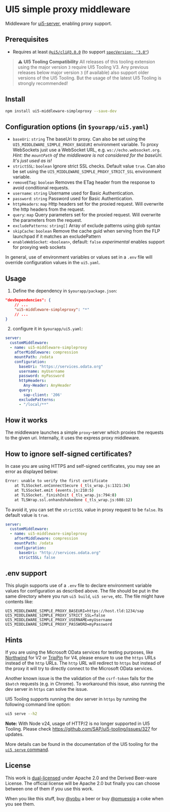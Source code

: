 # UI5 simple proxy middleware

Middleware for [ui5-server](https://github.com/SAP/ui5-server), enabling proxy support.

## Prerequisites

- Requires at least [`@ui5/cli@3.0.0`](https://sap.github.io/ui5-tooling/v3/pages/CLI/) (to support [`specVersion: "3.0"`](https://sap.github.io/ui5-tooling/pages/Configuration/#specification-version-30))

> :warning: **UI5 Tooling Compatibility**
> All releases of this tooling extension using the major version `3` require UI5 Tooling V3. Any previous releases below major version `3` (if available) also support older versions of the UI5 Tooling. But the usage of the latest UI5 Tooling is strongly recommended!

## Install

```bash
npm install ui5-middleware-simpleproxy --save-dev
```

## Configuration options (in `$yourapp/ui5.yaml`)

- `baseUri`: `string`
  The baseUri to proxy. Can also be set using the `UI5_MIDDLEWARE_SIMPLE_PROXY_BASEURI` environment variable. To proxy WebSockets just use a WebSocket URL, e.g. `ws://echo.websocket.org`. *Hint: the `mountPath` of the middleware is not considered for the baseUri. It's just used as is!*
- `strictSSL`: `boolean`
  Ignore strict SSL checks. Default value `true`. Can also be set using the `UI5_MIDDLEWARE_SIMPLE_PROXY_STRICT_SSL` environment variable.
- `removeETag`:  `boolean`
  Removes the ETag header from the response to avoid conditional requests.
- `username`:  `string`
  Username used for Basic Authentication.
- `password`:  `string`
  Password used for Basic Authentication.
- `httpHeaders`: `map`
  Http headers set for the proxied request. Will overwrite the http headers from the request. 
- `query`: `map`
  Query parameters set for the proxied request. Will overwrite the parameters from the request. 
- `excludePatterns`: `string[]`
  Array of exclude patterns using glob syntax
- `skipCache`: `boolean`
  Remove the cache guid when serving from the FLP launchpad if it matches an excludePattern
- `enableWebSocket`: `<boolean>`, default: `false` *experimental*
enables support for proxying web sockets

In general, use of environment variables or values set in a `.env` file will override configuration values in the `ui5.yaml`.

## Usage

1. Define the dependency in `$yourapp/package.json`:

```json
"devDependencies": {
    // ...
    "ui5-middleware-simpleproxy": "*"
    // ...
}
```

2. configure it in `$yourapp/ui5.yaml`:

```yaml
server:
  customMiddleware:
  - name: ui5-middleware-simpleproxy
    afterMiddleware: compression
    mountPath: /odata
    configuration:
      baseUri: "https://services.odata.org"
      username: myUsername
      password: myPassword
      httpHeaders:
        Any-Header: AnyHeader
      query:
        sap-client: '206'
      excludePatterns:
      - "/local/**"
```

## How it works

The middleware launches a simple `proxy`-server which proxies the requests to the given uri. Internally, it uses the express proxy middleware.

## How to ignore self-signed certificates?

In case you are using HTTPS and self-signed certificates, you may see an error as displayed below:

```bash
Error: unable to verify the first certificate
    at TLSSocket.onConnectSecure (_tls_wrap.js:1321:34)
    at TLSSocket.emit (events.js:210:5)
    at TLSSocket._finishInit (_tls_wrap.js:794:8)
    at TLSWrap.ssl.onhandshakedone (_tls_wrap.js:608:12)
```

To avoid it, you can set the `strictSSL` value in proxy request to be `false`. Its default value is `true`.

```yaml
server:
  customMiddleware:
  - name: ui5-middleware-simpleproxy
    afterMiddleware: compression
    mountPath: /odata
    configuration:
      baseUri: "http://services.odata.org"
      strictSSL: false
```

## .env support

This plugin supports use of a `.env` file to declare environment variable values for configuration as described above. The file should be put in the same directory where you run `ui5 build`, `ui5 serve`, etc. The file might have contents like:

```shell
UI5_MIDDLEWARE_SIMPLE_PROXY_BASEURI=https://host.tld:1234/sap
UI5_MIDDLEWARE_SIMPLE_PROXY_STRICT_SSL=false
UI5_MIDDLEWARE_SIMPLE_PROXY_USERNAME=myUsername
UI5_MIDDLEWARE_SIMPLE_PROXY_PASSWORD=myPassword
```

## Hints

If you are using the Microsoft OData services for testing purposes, like [Northwind](https://services.odata.org/v2/northwind/northwind.svc/) for V2 or [TripPin](https://www.odata.org/blog/trippin-new-odata-v4-sample-service/) for V4, please ensure to use the `https` URLs instead of the `http` URLs. The `http` URL will redirect to `https` but instead of the proxy it will try to directly connect to the Microsoft OData services.

Another known issue is the the validation of the `csrf-token` fails for the `$batch` requests (e.g. in Chrome). To workaround this issue, also running the dev server in `https` can solve the issue.

UI5 Tooling supports running the dev server in `https` by running the following command line option:

```sh
ui5 serve --h2
```

**Note:** With Node v24, usage of HTTP/2 is no longer supported in UI5 Tooling. Please check https://github.com/SAP/ui5-tooling/issues/327 for updates.

More details can be found in the documentation of the UI5 tooling for the [`ui5 serve` command](https://sap.github.io/ui5-tooling/stable/pages/CLI/#ui5-serve).

## License

This work is [dual-licensed](../../LICENSE) under Apache 2.0 and the Derived Beer-ware License. The official license will be Apache 2.0 but finally you can choose between one of them if you use this work.

When you like this stuff, buy [@vobu](https://twitter.com/vobu) a beer or buy [@pmuessig](https://twitter.com/pmuessig) a coke when you see them.
